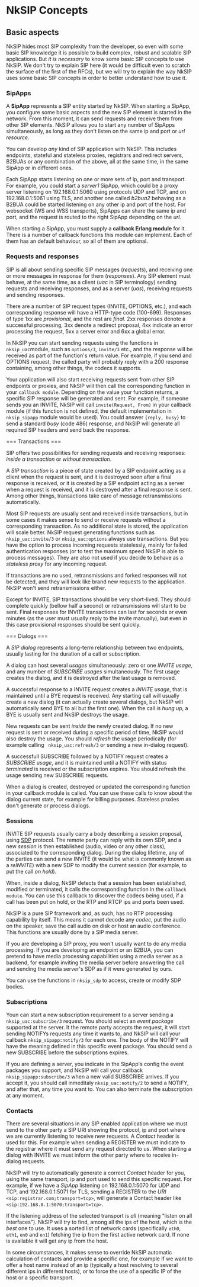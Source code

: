 # NkSIP Concepts

## Basic aspects

NkSIP hides most SIP complexity from the developer, so even with some basic SIP knowledge it is possible to build complex, robust and scalable SIP applications. But _it is necessary_ to know some basic SIP concepts to use NkSIP. We don't try to explain SIP here (it would be difficult even to scratch the surface of the first of the RFCs), but we will try to explain the way NkSIP uses some basic SIP concepts in order to better understand how to use it.

### SipApps

A **SipApp** represents a SIP entity started by NkSIP. When starting a SipApp, you configure some basic aspects and the new SIP element is started in the network. From this moment, it can send requests and receive them from other SIP elements. NkSIP allows you to start any number of SipApps simultaneously, as long as they don't listen on the same ip and port or _url resource_.

You can develop _any_ kind of SIP application with NkSIP. This includes endpoints, stateful and stateless proxies, registrars and redirect servers, B2BUAs or any combination of the above, all at the same time, in the same SipApp or in different ones.

Each SipApp starts listening on one or more sets of ip, port and transport. For example, you could start a _server1_ SipApp, which could be a proxy server listening on 192.168.0.1:5060 using protocols UDP and TCP, and on 192.168.0.1:5061 using TLS, and another one called _b2bua2_ behaving as a B2BUA could be started listening on any other ip and port of the host. For websocket (WS and WSS transports), SipApps can share the same ip and port, and the request is routed to the right SipApp depending on the _url_.

When starting a SipApp, you must supply a **callback Erlang module** for it. There is a number of callback functions this module can implement. Each of them has an default behaviour, so all of them are optional.

### Requests and responses

SIP is all about sending specific SIP messages (_requests_), and receiving one or more messages in response for them (_responses_). Any SIP element must behave, at the same time, as a client (_uac_ in SIP terminology) sending requests and receiving responses, and as a  server (_uas_), receiving requests and sending responses.

There are a number of SIP request types (INVITE, OPTIONS, etc.), and each corresponding response will have a HTTP-type code (100-699). Responses of type 1xx are _provisional_, and the rest are _final_. 2xx responses denote a successful processing, 3xx denote a redirect proposal, 4xx indicate an error processing the request, 5xx a server error and 6xx a global error.

In NkSIP you can start sending requests using the functions in `nksip_uac`module, such as `options/3`, `invite/3` etc., and the response will be received as part of the function's return value. For example, if you send and OPTIONS request, the called party will probably reply with a 200 response containing, among other things, the codecs it supports.

Your application will also start receiving requests sent from other SIP endpoints or proxies, and NkSIP will then call the corresponding function in your `callback module`. Depending on the value your function returns, a specific SIP response will be generated and sent. For example, if someone sends you an INVITE, NkSIP will call `invite(Request, From)` in your callback module (if this function is not defined, the default implementation in `nksip_sipapp` module would be used). You could answer `{reply, busy}` to send a standard _busy_ (code 486) response, and NkSIP will generate all required SIP headers and send back the response.


=== Transactions ===

SIP offers two possibilities for sending requests and receiving responses: _inside a transaction_ or _without transaction_. 

A _SIP transaction_ is a piece of state created by a SIP endpoint acting as a client when the request is sent, and it is destroyed soon after a final response is received, or it is created by a SIP endpoint acting as a server when a request is received, and it is destroyed after a final response is sent. Among other things, transactions take care of message retransmissions automatically.

Most SIP requests are usually sent and received inside transactions, but in some cases it makes sense to send or receive requests without a corresponding transaction. As no additional state is stored, the application will scale better. NkSIP request generating functions such as `nksip_uac:invite/3` or `nksip_uac:options` always use transactions. But you have the option to process incoming requests statelessly, mainly for failed authentication responses (or to test the maximum speed NkSIP is able to process messages). They are also not used if you decide to behave as a _stateless proxy_ for any incoming request.

If transactions are no used, retransmissions and forked responses will not be detected, and they will look like brand new requests to the application. NkSIP won't send retransmissions either.

Except for INVITE, SIP transactions should be very short-lived. They should complete quickly (bellow half a second) or retransmissions will start to be sent. Final responses for INVITE transactions can last for seconds or even minutes (as the user must usually reply to the invite manually), but even in this case provisional responses should be sent quickly.


=== Dialogs ===

A _SIP dialog_ represents a long-term relationship between two endpoints, usually lasting for the duration of a call or subscription.

A dialog can host several _usages_ simultaneously: zero or one _INVITE usage_, and any number of _SUBSCRIBE usages_ simultaneously. The first usage creates the dialog, and it is destroyed after the last usage is removed.

A successful response to a INVITE request creates a _INVITE usage_, that is maintained until a BYE request is received. Any starting call will usually create a new dialog (it can actually create several dialogs, but NkSIP will automatically send BYE to all but the first one). When the call is _hung up_, a BYE is usually sent and NkSIP destroys the usage.

New requests can be sent _inside_ the newly created dialog. If no new request is sent or received during a specific period of time, NkSIP would also destroy the usage. You should _refresh_ the usage periodically (for example calling ` nksip_uac:refresh/3` or sending a new in-dialog request).

A successfull SUBSCRIBE followed by a NOTIFY request creates a _SUBSCRIBE usage_, and it is maintained until a NOTIFY with status _terminated_ is received or the subscription expires. You should refresh the usage sending new SUBSCRIBE requests. 

When a dialog is created, destroyed or updated the corresponding function in your callback module is called. You can use these calls to know about the dialog current state, for example for billing purposes. Stateless proxies don't generate or process dialogs.



### Sessions

INVITE SIP requests usually carry a body describing a session proposal, using [SDP](http://tools.ietf.org/html/rfc4566) protocol. The remote party can reply with its own SDP, and a new _session_ is then established (audio, video or any other class), associated to the corresponding dialog. During the dialog lifetime, any of the parties can send a new INVITE (it would be what is commonly known as a _reINVITE_) with a new SDP to modify the current session (for example, to put the call _on hold_).

When, inside a dialog, NkSIP detects that a session has been established, modified or terminated, it calls the corresponding function in the `callback module`. You can use this callback to discover the codecs being used, if a call has been put on hold, or the RTP and RTCP ips and ports been used.

NkSIP is a pure SIP framework and, as such, has no RTP processing capability by itself. This means it cannot decode any _codec_, put the audio on the speaker, save the call audio on disk or host an audio conference. This functions are usually done by a SIP media server.

If you are developing a SIP proxy, you won't usually want to do any media processing. If you are developing an endpoint or an B2BUA, you can pretend to have media processing capabilities using a media server as a backend, for example inviting the media server before answering the call and sending the media server's SDP as if it were generated by ours. 

You can use the functions in `nksip_sdp` to access, create or modify SDP bodies.


### Subscriptions

Youn can start a new subscription requirement to a server sending a `nksip_uac:subscribe/3` request. You should select an _event package_ supported at the server. It the remote party accepts the request, it will start sending NOTIFYs requests any time it wants to, and NkSIP will call your callback `nksip_sipapp:notify/3` for each one. The body of the NOTIFY will have the meaning defined in this specific event package. You should send a new SUBSCRIBE before the subscriptions expires. 

If you are defining a server, you indicate in the SipApp's config the event packages you support, and NkSIP will call your callback `nksip_sipapp:subscribe/3` when a new valid SUBSCRIBE arrives. If you accept it, you should call inmeditaly `nksip_uac:notify/2` to send a NOTIFY, and after that, any time you want to. You can also terminate the subscription at any moment.


### Contacts

There are several situations in any SIP enabled application where we must send to the other party a SIP URI showing the protocol, ip and port where we are currently listening to receive new requests. A _Contact_ header is used for this. For example when sending a REGISTER we must indicate to the registrar where it must send any request directed to us. When starting a dialog with INVITE we must inform the other party where to receive in-dialog requests.

NkSIP will try to automatically generate a correct _Contact_ header for you, using the same transport, ip and port used to send this specific request. For example, if we have a _SipApp_ listening on 192.168.0.1:5070 for UDP and TCP, and 192.168.0.1:5071 for TLS, sending a REGISTER to the _URI_ `<sip:registrar.com;transport=tcp>`, will generate a Contact header like `<sip:192.168.0.1:5070;transport=tcp>`.

If the listening address of the selected transport is _all_ (meaning "listen on all interfaces"). NkSIP will try to find, among all the ips of the host, which is the _best_ one to use. It uses a sorted list of network cards (specifically `eth0`, `eth1`, `en0` and `en1`) fetching the ip from the first active network card. If none is available it will get any ip from the host.

In some circumstances, it makes sense to override NkSIP automatic calculation of contacts and provide a specific one, for example if we want to offer a host name instead of an ip (typically a host resolving to several different ips in different hosts), or to force the use of a specific IP of the host or a specific transport.

